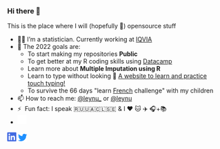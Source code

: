 ### Hi there 👋

This is the place where I will (hopefully :rofl:) opensource stuff 

- 👩‍💻 I’m a statistician. Currently working at [IQVIA](https://www.iqvia.com/)
- 🌱 The 2022 goals are:
  - To start making my repositories **Public**
  - To get better at my R coding skills using [Datacamp](https://www.datacamp.com/) 
  - Learn more about **Multiple Imputation using R**
  - Learn to type without looking 🙈 [A website to learn and practice touch typing!](https://www.keybr.com/) 
  - To survive the 66 days "learn [French](https://www.duolingo.com/course/fr/en/Learn-French) challenge" with my children 
- 📫 How to reach me: [@leynu_](https://twitter.com/leynu_) or [@leynu](https://www.linkedin.com/in/leynu/)
- ⚡ &nbsp;Fun fact: I speak 🇷🇺🇺🇦🇨🇱🇸🇪 & I :heart: 🐱 ✈️ 🎧+📚 
- <a href="https://github.com/leynu"><img src="https://github.com/leynu/Feb22_myfun/blob/master/fig/github.png?raw=true" alt="Leyla Nunez | Twitter" width="21px"/></a> 

<a href="https://www.linkedin.com/in/leynu/"><img src="https://github.com/leynu/Feb22_myfun/blob/master/fig/linkedin.png?raw=true" alt="Leyla Nunez | Twitter" width="21px"/></a>
<a href="https://twitter.com/leynu_"><img src="https://github.com/leynu/Feb22_myfun/blob/master/fig/twitter.png?raw=true" alt="Leyla Nunez | Twitter" width="21px"/></a>

<!--
**leynu/leynu** is a ✨ _special_ ✨ repository because its `README.md` (this file) appears on your GitHub profile.

Here are some ideas to get you started:

- 🔭 I’m currently working on ...
- 🌱 I’m currently learning ...
- 👯 I’m looking to collaborate on ...
- 🤔 I’m looking for help with ...
- 💬 Ask me about ..
- 📫 How to reach me: ...
- 😄 Pronouns: ...
- ⚡ Fun fact: ...
-->
